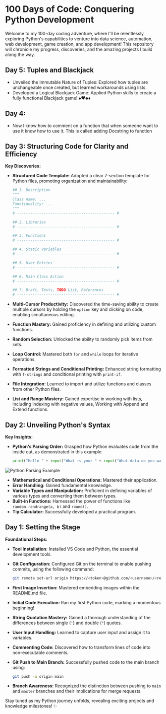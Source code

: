 # 100 Days of Code: Conquering Python Development 

Welcome to my 100-day coding adventure, where I'll be relentlessly exploring Python's capabilities to venture into data science, automation, web development, game creation, and app development! This repository will chronicle my progress, discoveries, and the amazing projects I build along the way. 

## Day 5: Tuples and Blackjack
- Unveiled the Immutable Nature of Tuples: Explored how tuples are unchangeable once created, but learned workarounds using lists.
- Developed a Logical Blackjack Game: Applied Python skills to create a fully functional Blackjack game! ♠️♥️♣️♦️


## Day 4: 
- Now I know how to comment on a function that when someone want to use it know how to use it. This is called adding Docstring to function

## Day 3: Structuring Code for Clarity and Efficiency

**Key Discoveries:**

- **Structured Code Template:** Adopted a clear 7-section template for Python files, promoting organization and maintainability:

    ```python
    ## 1. Description
    """
    Class name: ...
    Functionality: ...
    """
    # -------------------------------------------- #

    ## 2. Libraries
    # -------------------------------------------- #

    ## 3. Functions
    # -------------------------------------------- #

    ## 4. Static Variables
    # -------------------------------------------- #

    ## 5. User Entries
    # -------------------------------------------- #

    ## 6. Main Class Action
    # -------------------------------------------- #

    ## 7. Draft, Tests, TODO List, References
    # -------------------------------------------- #
    ```

- **Multi-Cursor Productivity:** Discovered the time-saving ability to create multiple cursors by holding the `option` key and clicking on code, enabling simultaneous editing.
- **Function Mastery:** Gained proficiency in defining and utilizing custom functions.
- **Random Selection:** Unlocked the ability to randomly pick items from sets.
- **Loop Control:** Mastered both `for` and `while` loops for iterative operations.
- **Formatted Strings and Conditional Printing:** Enhanced string formatting with `f-strings` and conditional printing with `print-if`.
- **File Integration:** Learned to import and utilize functions and classes from other Python files.
- **List and Range Mastery:** Gained expertise in working with lists, including indexing with negative values, Working with Append and Extend functions. 


## Day 2: Unveiling Python's Syntax 

**Key Insights:**

- **Python's Parsing Order:** Grasped how Python evaluates code from the inside out, as demonstrated in this example:

  ```python
  print("Hello " + input("What is your " + input("What data do you want to share with me? Name or NickName?\n") + "? \n") + "!")
  ```

![Python Parsing Example](<draft_resources/Screenshot 2024-01-09 at 12.52.36 PM.png>)

- **Mathematical and Conditional Operations:** Mastered their application.
- **Error Handling:** Gained fundamental knowledge.
- **Variable Types and Manipulation:** Proficient in defining variables of various types and converting them between types.
- **Built-in Functions:** Harnessed the power of functions like `random.randrange(a, b)` and `round()`.
- **Tip Calculator:** Successfully developed a practical program.

## Day 1: Setting the Stage 

**Foundational Steps:**

- **Tool Installation:** Installed VS Code and Python, the essential development tools.
- **Git Configuration:** Configured Git on the terminal to enable pushing commits, using the following command:

  ```bash
  git remote set-url origin https://<token>@github.com/<username>/<repo>
  ```
  
- **First Image Insertion:** Mastered embedding images within the README.md file.
- **Initial Code Execution:** Ran my first Python code, marking a momentous beginning!

- **String Quotation Mastery:** Gained a thorough understanding of the differences between single (`'`) and double (`"`) quotes.
- **User Input Handling:** Learned to capture user input and assign it to variables.
- **Commenting Code:** Discovered how to transform lines of code into non-executable comments.
- **Git Push to Main Branch:** Successfully pushed code to the main branch using:

  ```bash
  git push -u origin main
  ```

- **Branch Awareness:** Recognized the distinction between pushing to `main` and `master` branches and their implications for merge requests.

Stay tuned as my Python journey unfolds, revealing exciting projects and knowledge milestones! ✨